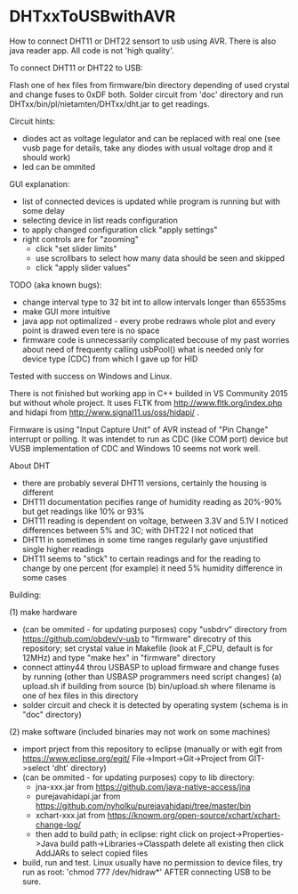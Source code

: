 # DHTxxToUSBwithAVR
How to connect DHT11 or DHT22 sensort to usb using AVR.
There is also java reader app. All code is not 'high quality'.


To connect DHT11 or DHT22 to USB:

Flash one of hex files from firmware/bin directory depending of used crystal and change fuses to 0xDF both.
Solder circuit from 'doc' directory and run DHTxx/bin/pl/nietamten/DHTxx/dht.jar to get readings.

Circuit hints:
- diodes act as voltage legulator and can be replaced with real one (see vusb page for details, take any diodes with usual voltage drop and it should work) 
- led can be ommited

GUI explanation:
- list of connected devices is updated while program is running but with some delay
- selecting device in list reads configuration
- to apply changed configuration click "apply settings"
- right controls are for "zooming"
	- click "set slider limits" 
	- use scrollbars to select how many data should be seen and skipped
	- click "apply slider values"

TODO (aka known bugs):
- change interval type to 32 bit int to allow intervals longer than 65535ms
- make GUI more intuitive
- java app not optimalized - every probe redraws whole plot and every point is drawed even tere is no space
- firmware code is unnecessarily complicated becouse of my past worries about need of frequenty calling usbPool() what is needed only for device type (CDC) from which I gave up for HID 

Tested with success on Windows and Linux.

There is not finished but working app in C++ builded in VS Community 2015 but without whole project. 
It uses FLTK from http://www.fltk.org/index.php and hidapi from http://www.signal11.us/oss/hidapi/ .

Firmware is using "Input Capture Unit" of AVR instead of "Pin Change" interrupt or polling.
It was intendet to run as CDC (like COM port) device but VUSB implementation of CDC and Windows 10 seems not work well.

About DHT
- there are probably several DHT11 versions, certainly the housing is different
- DHT11 documentation pecifies range of humidity reading as 20%-90% but  get readings like 10% or 93%
- DHT11 reading is dependent on voltage, between 3.3V and 5.1V I noticed differences between 5% and 3C; with DHT22 I not noticed that
- DHT11 in sometimes in some time ranges regularly gave unjustified single higher readings
- DHT11 seems to "stick" to certain readings and for the reading to change by one percent (for example) it need 5% humidity difference in some cases

Building:

(1) make hardware
- (can be ommited - for updating purposes) copy "usbdrv" directory from https://github.com/obdev/v-usb to "firmware" direcotry of this repository; set crystal value in Makefile (look at F_CPU, default is for 12MHz) and type "make hex" in "firmware" directory
- connect attiny44 throu USBASP to upload firmware and change fuses by running (other than USBASP programmers need script changes) 
	(a) upload.sh if building from source
	(b) bin/upload.sh <filename> where filename is one of hex files in this directory
- solder circuit and check it is detected by operating system (schema is in "doc" directory)

(2) make software (included binaries may not work on some machines)
- import prject from this repository to eclipse (manually or with egit from https://www.eclipse.org/egit/ File->Import->Git->Project from GIT->select 'dht' directory)
- (can be ommited - for updating purposes) copy to lib directory:
	- jna-xxx.jar from https://github.com/java-native-access/jna
	- purejavahidapi.jar from https://github.com/nyholku/purejavahidapi/tree/master/bin
	- xchart-xxx.jat from https://knowm.org/open-source/xchart/xchart-change-log/
	+ then add to build path; in eclipse: right click on project->Properties->Java build path->Libraries->Classpath delete all existing then click AddJARs to select copied files
- build, run and test. Linux usually have no permission to device files, try run as root: 'chmod 777 /dev/hidraw*' AFTER connecting USB to be sure.

